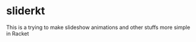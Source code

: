 sliderkt
========

This is a trying to make slideshow animations and other stuffs more simple in Racket